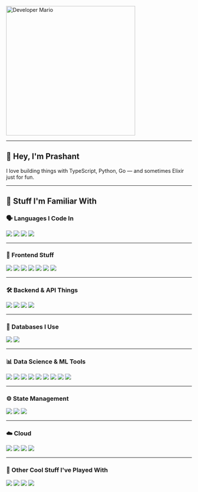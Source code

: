 <div align="left">

<p align="left">
  <img src="mario.gif" width="350" alt="Developer Mario">
</p>

---

## 👋 Hey, I'm Prashant  
I love building things with TypeScript, Python, Go — and sometimes Elixir just for fun.

---

## 🚀 Stuff I'm Familiar With

### 🗣️ Languages I Code In  
<img src="https://img.shields.io/badge/TypeScript-007ACC?style=flat&logo=typescript&logoColor=white" />
<img src="https://img.shields.io/badge/Python-3776AB?style=flat&logo=python&logoColor=white" />
<img src="https://img.shields.io/badge/Go-00ADD8?style=flat&logo=go&logoColor=white" />
<img src="https://img.shields.io/badge/Elixir-4B275F?style=flat&logo=elixir&logoColor=white" />

---

### 🎨 Frontend Stuff  
<img src="https://img.shields.io/badge/React-20232A?style=flat&logo=react&logoColor=61DAFB" />
<img src="https://img.shields.io/badge/Next.js-000000?style=flat&logo=nextdotjs&logoColor=white" />
<img src="https://img.shields.io/badge/Astro-0D1117?style=flat&logo=astro&logoColor=white" />
<img src="https://img.shields.io/badge/Tailwind_CSS-38B2AC?style=flat&logo=tailwind-css&logoColor=white" />
<img src="https://img.shields.io/badge/shadcn/ui-000000?style=flat&logo=shadcnui&logoColor=white" />
<img src="https://img.shields.io/badge/React_Router_v7-CA4245?style=flat&logo=react-router&logoColor=white" />
<img src="https://img.shields.io/badge/TanStack_Router-FF4154?style=flat&logo=tanstack&logoColor=white" />

---

### 🛠️ Backend & API Things  
<img src="https://img.shields.io/badge/Node.js-43853D?style=flat&logo=node.js&logoColor=white" />
<img src="https://img.shields.io/badge/Express.js-404D59?style=flat&logo=express&logoColor=white" />
<img src="https://img.shields.io/badge/FastAPI-009688?style=flat&logo=fastapi&logoColor=white" />
<img src="https://img.shields.io/badge/Hono-E36002?style=flat&logo=hono&logoColor=white" />

---

### 🧱 Databases I Use  
<img src="https://img.shields.io/badge/PostgreSQL-316192?style=flat&logo=postgresql&logoColor=white" />
<img src="https://img.shields.io/badge/SQLite-07405E?style=flat&logo=sqlite&logoColor=white" />

---

### 📊 Data Science & ML Tools  
<img src="https://img.shields.io/badge/Pandas-150458?style=flat&logo=pandas&logoColor=white" />
<img src="https://img.shields.io/badge/NumPy-013243?style=flat&logo=numpy&logoColor=white" />
<img src="https://img.shields.io/badge/Matplotlib-11557c?style=flat&logo=matplotlib&logoColor=white" />
<img src="https://img.shields.io/badge/Seaborn-3776AB?style=flat&logo=python&logoColor=white" />
<img src="https://img.shields.io/badge/Polars-CD792C?style=flat&logo=polars&logoColor=white" />
<img src="https://img.shields.io/badge/Scikit--Learn-F7931E?style=flat&logo=scikit-learn&logoColor=white" />
<img src="https://img.shields.io/badge/PyTorch-EE4C2C?style=flat&logo=pytorch&logoColor=white" />
<img src="https://img.shields.io/badge/Keras-D00000?style=flat&logo=keras&logoColor=white" />
<img src="https://img.shields.io/badge/Quarto-75AADB?style=flat&logo=quarto&logoColor=white" />

---

### ⚙️ State Management  
<img src="https://img.shields.io/badge/Zustand-2D3748?style=flat&logo=zustand&logoColor=white" />
<img src="https://img.shields.io/badge/Redux-593D88?style=flat&logo=redux&logoColor=white" />
<img src="https://img.shields.io/badge/XState--Store-2C3E50?style=flat&logo=xstate&logoColor=white" />

---

### ☁️ Cloud 
<img src="https://img.shields.io/badge/Docker-2496ED?style=flat&logo=docker&logoColor=white" />
<img src="https://img.shields.io/badge/GitHub_Actions-2088FF?style=flat&logo=github-actions&logoColor=white" />
<img src="https://img.shields.io/badge/Cloudflare-F38020?style=flat&logo=cloudflare&logoColor=white" />
<img src="https://img.shields.io/badge/Nginx-009639?style=flat&logo=nginx&logoColor=white" />

---

### 🧪 Other Cool Stuff I've Played With  
<img src="https://img.shields.io/badge/Expo-000020?style=flat&logo=expo&logoColor=white" />
<img src="https://img.shields.io/badge/DuckDB-FFF000?style=flat&logo=duckdb&logoColor=black" />
<img src="https://img.shields.io/badge/Phoenix-FF6600?style=flat&logo=phoenixframework&logoColor=white" />
<img src="https://img.shields.io/badge/NeoVim-57A143?style=flat&logo=neovim&logoColor=white" />

</div>
